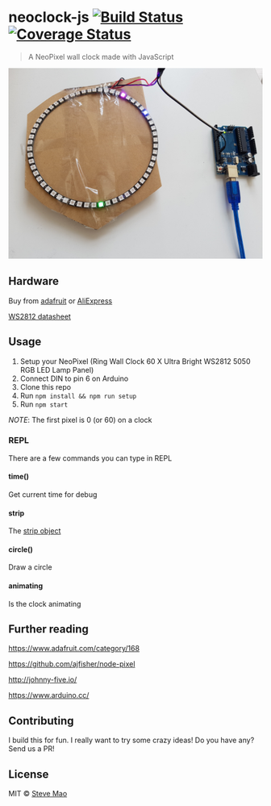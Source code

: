 # neoclock-js [![Build Status](https://travis-ci.org/stevemao/neoclock-js.svg?branch=master)](https://travis-ci.org/stevemao/neoclock-js) [![Coverage Status](https://coveralls.io/repos/github/stevemao/neoclock-js/badge.svg?branch=master)](https://coveralls.io/github/stevemao/neoclock-js?branch=master)

> A NeoPixel wall clock made with JavaScript

![prototype](prototype.jpg)


## Hardware

Buy from [adafruit](https://www.adafruit.com/categories/184) or [AliExpress](https://www.aliexpress.com/wholesale?catId=0&initiative_id=SB_20160910210158&SearchText=ws2812+60+arduino)

[WS2812 datasheet](https://cdn-shop.adafruit.com/datasheets/WS2812.pdf)


## Usage

1. Setup your NeoPixel (Ring Wall Clock 60 X Ultra Bright WS2812 5050 RGB LED Lamp Panel)
1. Connect DIN to pin 6 on Arduino
1. Clone this repo
1. Run `npm install && npm run setup`
1. Run `npm start`

*NOTE*: The first pixel is 0 (or 60) on a clock

### REPL

There are a few commands you can type in REPL

#### time()

Get current time for debug

#### strip

The [strip object](https://github.com/ajfisher/node-pixel#strip)

#### circle()

Draw a circle

#### animating

Is the clock animating


## Further reading

https://www.adafruit.com/category/168

https://github.com/ajfisher/node-pixel

http://johnny-five.io/

https://www.arduino.cc/


## Contributing

I build this for fun. I really want to try some crazy ideas! Do you have any? Send us a PR!


## License

MIT © [Steve Mao](https://github.com/stevemao)
